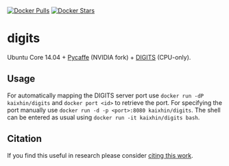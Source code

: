 [![Docker Pulls](https://img.shields.io/docker/pulls/kaixhin/digits.svg)](https://hub.docker.com/r/kaixhin/digits/)
[![Docker Stars](https://img.shields.io/docker/stars/kaixhin/digits.svg)](https://hub.docker.com/r/kaixhin/digits/)

digits
======
Ubuntu Core 14.04 + [Pycaffe](http://caffe.berkeleyvision.org/) (NVIDIA fork) + [DIGITS](https://developer.nvidia.com/digits) (CPU-only).

Usage
-----
For automatically mapping the DIGITS server port use `docker run -dP kaixhin/digits` and `docker port <id>` to retrieve the port.
For specifying the port manually use `docker run -d -p <port>:8080 kaixhin/digits`.
The shell can be entered as usual using `docker run -it kaixhin/digits bash`.

Citation
--------
If you find this useful in research please consider [citing this work](https://github.com/Kaixhin/dockerfiles/blob/master/CITATION.md).

